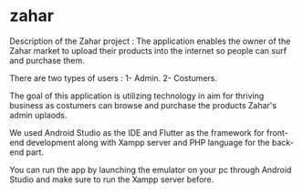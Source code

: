 # zahar

Description of the Zahar project : The application enables the owner of the Zahar market to upload their products into the internet so people can surf and purchase them.

There are two types of users :
1- Admin.
2- Costumers.

The goal of this application is utilizing technology in aim for thriving business as costumers can browse and purchase the products Zahar's admin uplaods.

We used Android Studio as the IDE and Flutter as the framework for front-end development along with Xampp server and PHP language for the back-end part.

You can run the app by launching the emulator on your pc through Android Studio and make sure to run the Xampp server before.

